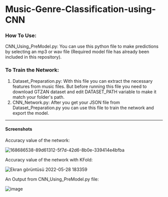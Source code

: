 # Music-Genre-Classification-using-CNN
### How To Use:
CNN_Using_PreModel.py: You can use this python file to make predictions by selecting an mp3 or wav file (Required model file has already been included in this repository).

### To Train the Network:
1. Dataset_Preparation.py: With this file you can extract the necessary features from music files. But before running this file you need to download
GTZAN dataset and edit DATASET_PATH variable to make it match your folder's path.
2. CNN_Network.py: After you get your JSON file from Dataset_Preparation.py you can use this file to train the network and export the model.

----------

#### Screenshots
Accuracy value of the network:

![168686538-89d61312-5f7d-42d6-8b0e-339414e4bfba](https://user-images.githubusercontent.com/83312431/170832239-12afd166-a860-4031-9fe5-95d8851843d9.png)

Accuracy value of the network with KFold:

![Ekran görüntüsü 2022-05-28 183359](https://user-images.githubusercontent.com/83312431/170832283-5d38abb3-1675-4472-952f-d7624b094178.png)

An Output from CNN_Using_PreModel.py file:

![image](https://user-images.githubusercontent.com/83312431/168431383-d6b4a1fd-8b57-4859-8ef6-f5aa6d727bc2.png)


